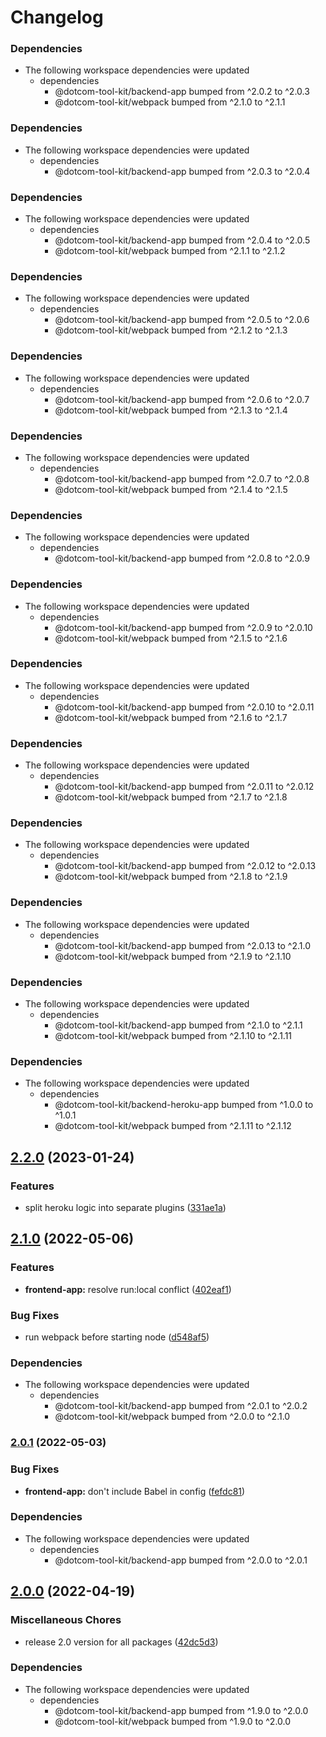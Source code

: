 # Changelog

### Dependencies

* The following workspace dependencies were updated
  * dependencies
    * @dotcom-tool-kit/backend-app bumped from ^2.0.2 to ^2.0.3
    * @dotcom-tool-kit/webpack bumped from ^2.1.0 to ^2.1.1

### Dependencies

* The following workspace dependencies were updated
  * dependencies
    * @dotcom-tool-kit/backend-app bumped from ^2.0.3 to ^2.0.4

### Dependencies

* The following workspace dependencies were updated
  * dependencies
    * @dotcom-tool-kit/backend-app bumped from ^2.0.4 to ^2.0.5
    * @dotcom-tool-kit/webpack bumped from ^2.1.1 to ^2.1.2

### Dependencies

* The following workspace dependencies were updated
  * dependencies
    * @dotcom-tool-kit/backend-app bumped from ^2.0.5 to ^2.0.6
    * @dotcom-tool-kit/webpack bumped from ^2.1.2 to ^2.1.3

### Dependencies

* The following workspace dependencies were updated
  * dependencies
    * @dotcom-tool-kit/backend-app bumped from ^2.0.6 to ^2.0.7
    * @dotcom-tool-kit/webpack bumped from ^2.1.3 to ^2.1.4

### Dependencies

* The following workspace dependencies were updated
  * dependencies
    * @dotcom-tool-kit/backend-app bumped from ^2.0.7 to ^2.0.8
    * @dotcom-tool-kit/webpack bumped from ^2.1.4 to ^2.1.5

### Dependencies

* The following workspace dependencies were updated
  * dependencies
    * @dotcom-tool-kit/backend-app bumped from ^2.0.8 to ^2.0.9

### Dependencies

* The following workspace dependencies were updated
  * dependencies
    * @dotcom-tool-kit/backend-app bumped from ^2.0.9 to ^2.0.10
    * @dotcom-tool-kit/webpack bumped from ^2.1.5 to ^2.1.6

### Dependencies

* The following workspace dependencies were updated
  * dependencies
    * @dotcom-tool-kit/backend-app bumped from ^2.0.10 to ^2.0.11
    * @dotcom-tool-kit/webpack bumped from ^2.1.6 to ^2.1.7

### Dependencies

* The following workspace dependencies were updated
  * dependencies
    * @dotcom-tool-kit/backend-app bumped from ^2.0.11 to ^2.0.12
    * @dotcom-tool-kit/webpack bumped from ^2.1.7 to ^2.1.8

### Dependencies

* The following workspace dependencies were updated
  * dependencies
    * @dotcom-tool-kit/backend-app bumped from ^2.0.12 to ^2.0.13
    * @dotcom-tool-kit/webpack bumped from ^2.1.8 to ^2.1.9

### Dependencies

* The following workspace dependencies were updated
  * dependencies
    * @dotcom-tool-kit/backend-app bumped from ^2.0.13 to ^2.1.0
    * @dotcom-tool-kit/webpack bumped from ^2.1.9 to ^2.1.10

### Dependencies

* The following workspace dependencies were updated
  * dependencies
    * @dotcom-tool-kit/backend-app bumped from ^2.1.0 to ^2.1.1
    * @dotcom-tool-kit/webpack bumped from ^2.1.10 to ^2.1.11

### Dependencies

* The following workspace dependencies were updated
  * dependencies
    * @dotcom-tool-kit/backend-heroku-app bumped from ^1.0.0 to ^1.0.1
    * @dotcom-tool-kit/webpack bumped from ^2.1.11 to ^2.1.12

## [2.2.0](https://github.com/Financial-Times/dotcom-tool-kit/compare/frontend-app-v2.1.13...frontend-app-v2.2.0) (2023-01-24)


### Features

* split heroku logic into separate plugins ([331ae1a](https://github.com/Financial-Times/dotcom-tool-kit/commit/331ae1a11a17da0baa7db4e0c15a10a8420b6fb8))

## [2.1.0](https://github.com/Financial-Times/dotcom-tool-kit/compare/frontend-app-v2.0.1...frontend-app-v2.1.0) (2022-05-06)


### Features

* **frontend-app:** resolve run:local conflict ([402eaf1](https://github.com/Financial-Times/dotcom-tool-kit/commit/402eaf1ebbaaa8fc4fbb064b1d4c6aa81fcd732a))


### Bug Fixes

* run webpack before starting node ([d548af5](https://github.com/Financial-Times/dotcom-tool-kit/commit/d548af5134a8393c276c77480ab1c5d1a3e3a7cf))


### Dependencies

* The following workspace dependencies were updated
  * dependencies
    * @dotcom-tool-kit/backend-app bumped from ^2.0.1 to ^2.0.2
    * @dotcom-tool-kit/webpack bumped from ^2.0.0 to ^2.1.0

### [2.0.1](https://github.com/Financial-Times/dotcom-tool-kit/compare/frontend-app-v2.0.0...frontend-app-v2.0.1) (2022-05-03)


### Bug Fixes

* **frontend-app:** don't include Babel in config ([fefdc81](https://github.com/Financial-Times/dotcom-tool-kit/commit/fefdc81841198723532b8d9cc5a0f7ff763aa0a3))


### Dependencies

* The following workspace dependencies were updated
  * dependencies
    * @dotcom-tool-kit/backend-app bumped from ^2.0.0 to ^2.0.1

## [2.0.0](https://github.com/Financial-Times/dotcom-tool-kit/compare/frontend-app-v1.9.0...frontend-app-v2.0.0) (2022-04-19)


### Miscellaneous Chores

* release 2.0 version for all packages ([42dc5d3](https://github.com/Financial-Times/dotcom-tool-kit/commit/42dc5d39bf330b9bca4121d062470904f9c6918d))


### Dependencies

* The following workspace dependencies were updated
  * dependencies
    * @dotcom-tool-kit/backend-app bumped from ^1.9.0 to ^2.0.0
    * @dotcom-tool-kit/webpack bumped from ^1.9.0 to ^2.0.0
